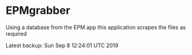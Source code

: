 # EPMgrabber
Using a database from the EPM app this application scrapes the files as required


Latest backup: Sun Sep 8 12:24:01 UTC 2019
